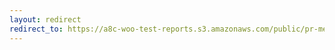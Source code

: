 ```yaml
---
layout: redirect
redirect_to: https://a8c-woo-test-reports.s3.amazonaws.com/public/pr-merge/38827/api/index.html
---
```

